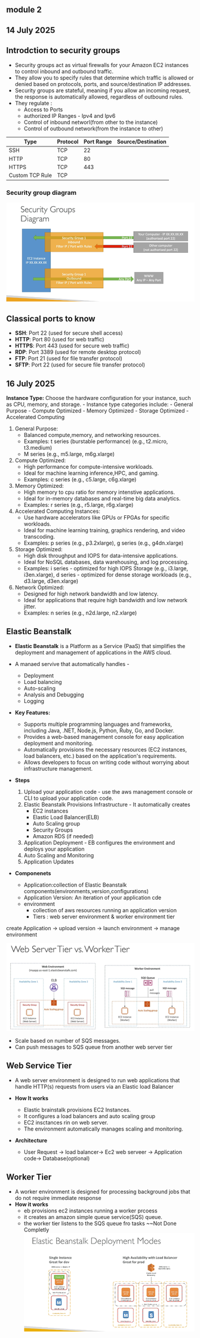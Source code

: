 

## module 2
## 14 July 2025

## Introdction to security groups
- Security groups act as virtual firewalls for your Amazon EC2 instances to control inbound and outbound traffic.
- They allow you to specify rules that determine which traffic is allowed or denied based on protocols, ports, and source/destination IP addresses.
- Security groups are stateful, meaning if you allow an incoming request, the response is automatically allowed, regardless of outbound rules.
- They regulate :
    - Access to Ports
    - authorized IP Ranges - Ipv4 and Ipv6
    - Control of inbound networl(from other to the instance)
    - Control of outbound network(from the instance to other)

|Type|Protocol|Port Range|Source/Destination|
|---|---|---|---|
|SSH|TCP|22|
|HTTP|TCP|80|
|HTTPS|TCP|443|
|Custom TCP Rule|TCP|<port number>|<IP address or CIDR block>|

### Security group diagram
![alt text](./utils/security-group-diagram.png)

## Classical ports to know
- **SSH**: Port 22 (used for secure shell access)
- **HTTP**: Port 80 (used for web traffic)
- **HTTPS**: Port 443 (used for secure web traffic) 
- **RDP**: Port 3389 (used for remote desktop protocol) 
- **FTP**: Port 21 (used for file transfer protocol)
- **SFTP**: Port 22 (used for secure file transfer protocol)


## 16 July 2025
   **Instance Type:** Choose the hardware configuration for your instance, such as CPU, memory, and storage.
     - Instance type categories include:
       - General Purpose
       - Compute Optimized
       - Memory Optimized
       - Storage Optimized
       - Accelerated Computing

1. General Purpose: 
    - Balanced compute,memory, and networking resources.
    - Examples: t series (burstable performance) (e.g., t2.micro, t3.medium)
    - M series (e.g., m5.large, m6g.xlarge)
2. Compute Optimized:
    - High performance for compute-intensive workloads.
    - Ideal for machine learning inference,HPC, and gaming.
    - Examples: c series (e.g., c5.large, c6g.xlarge)
3.  Memory Optimized:
    - High memory to cpu ratio for memory intenstive applications.
    - Ideal for in-memory databases and real-time big data analytics.
    - Examples: r series (e.g., r5.large, r6g.xlarge)
4. Accelerated Computing Instances:
    - Use hardware accelerators like GPUs or FPGAs for specific workloads.
    - Ideal for machine learning training, graphics rendering, and video transcoding.
    - Examples: p series (e.g., p3.2xlarge), g series (e.g., g4dn.xlarge)
5. Storage Optimized:
    - High disk throughput and IOPS for data-intensive applications.
    - Ideal for NoSQL databases, data warehousing, and log processing.
    - Examples: i series - optimized for high IOPS Storage (e.g., i3.large, i3en.xlarge), d series - optimized for dense storage workloads (e.g., d3.large, d3en.xlarge)
6. Network Optimized:
    - Designed for high network bandwidth and low latency.
    - Ideal for applications that require high bandwidth and low network jitter.
    - Examples: n series (e.g., n2d.large, n2.xlarge)


## Elastic Beanstalk
- **Elastic Beanstalk** is a Platform as a Service (PaaS) that simplifies the deployment and management of applications in the AWS cloud.
- A manaed servive that automatically handles - 
    - Deployment
    - Load balancing
    - Auto-scaling
    - Analysis and Debugging
    - Logging
- **Key Features:**
  - Supports multiple programming languages and frameworks, including Java, .NET, Node.js, Python, Ruby, Go, and Docker.
  - Provides a web-based management console for easy application deployment and monitoring.
  - Automatically provisions the necessary resources (EC2 instances, load balancers, etc.) based on the application's requirements.
  - Allows developers to focus on writing code without worrying about infrastructure management.
- **Steps**
    1. Upload your application code - use the aws management console or CLI to upload your application code.
    2. Elastic Beanstalk Provisions Infrastructure - It automatically creates
        - EC2 instances
        - Elastic Load Balancer(ELB)
        - Auto Scaling group
        - Security Groups
        - Amazon RDS (if needed)
    3. Application Deployment - EB configures the environment and deploys your application
    4. Auto Scaling and Monitoring
    5. Application Updates

- **Componenets**
    - Application:collection of Elastic Beanstalk components(environments,version,configurations)
    - Application Version: An iteration of your application cde
    - environment
        - collection of aws resources running an application version
        - Tiers : web server environment & worker environment tier

create Application    -> upload version -> launch environment -> manage environment

![alt text](image.png)
- Scale based on number of SQS messages.
- Can push messages to SQS queue from another web server tier


## Web Service Tier


- A web server environment is designed to run web applications that handle HTTP(s) requests from users via an Elastic load Balancer

- **How It works**
    - Elastic brainstalk provisions EC2 Instances.
    - It configures a load balancers and auto scaling group
    - EC2 insctances rin on web server.
    - The environment automatically manages scaling and monitoring.

- **Architecture**
    - User Request -> load balancer-> Ec2 web serveer -> Application code-> Database(optional)

## Worker Tier
- A worker environment is designed for processing background jobs that do not require immediate response 
- **How it works**
    - eb provisions ec2 instances running a worker prcoess
    - it creates an amazon simple queue service(SQS) queue.
    - the worker tier listens to the SQS queue fro tasks
~~Not Done Completly
![alt text](image-1.png)
